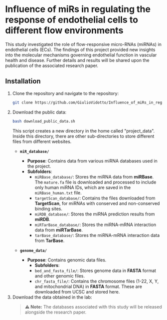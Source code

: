 # Influence of miRs in regulating the response of endothelial cells to different flow environments

This study investigated the role of flow-responsive micro-RNAs (miRNAs) in endothelial cells (ECs). The findings of this project provided new insights into the molecular mechanisms governing endothelial function in vascular health and disease. Further details and results will be shared upon the publication of the associated research paper.

## Installation

1. Clone the repository and navigate to the repository:
    ```bash
    git clone https://github.com/GiulioVidotto/Influence_of_miRs_in_regulating_the_response_of_endothelial_cells_to_different_flow_environments.git
    ```
2. Download the public data:
    ```bash
    bash download_public_data.sh
    ```
   This script creates a new directory in the home called "project_data". Inside this directory, there are other sub-directories to store different files from different websites.
    - **`miR_database/`**
        - **Purpose**: Contains data from various miRNA databases used in the project.
        - **Subfolders**:
            - `miRBase_database/`: Stores the miRNA data from **miRBase**. The `mature.fa` file is downloaded and processed to include only human miRNA IDs, which are saved in the `miRBase_human.txt` file.
            - `targetScan_database/`: Contains the files downloaded from **TargetScan**, for miRNAs with conserved and non-conserved binding sites.
            - `miRDB_database/`: Stores the miRNA prediction results from **miRDB**.
            - `miRTarBase_database/`: Stores the miRNA-mRNA interaction data from **miRTarBase**.
            - `tarBase_database/`: Stores the miRNA-mRNA interaction data from **TarBase**.

    - **`genome_data/`**
        - **Purpose**: Contains genomic data files.
            - **Subfolders**:
            - `bed_and_fasta_file/`: Stores genome data in **FASTA** format and other genomic files.
            - `chr_fasta_file/`: Contains the chromosome files (1-22, X, Y, and mitochondrial DNA) in **FASTA** format. These are downloaded from UCSC and stored here.
3. Download the data obtained in the lab:
    > **⚠️ Note:** The databases associated with this study will be released alongside the research paper.
